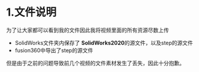 # 1.文件说明

为了让大家都可以看到我的文件因此我将视频里面的所有资源尽数上传

- SolidWorks文件夹内保存了 **SolidWorks2020**的源文件，以及step的源文件
- fusion360中导出了step的源文件

但是由于之前的问题导致前几个视频的文件素材发生了丢失，因此十分抱歉。
